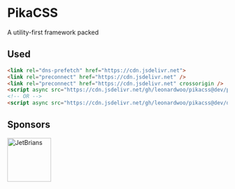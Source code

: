 # PikaCSS

A utility-first framework packed

## Used

```html
<link rel="dns-prefetch" href="https://cdn.jsdelivr.net">
<link rel="preconnect" href="https://cdn.jsdelivr.net" />
<link rel="preconnect" href="https://cdn.jsdelivr.net" crossorigin />
<script async src="https://cdn.jsdelivr.net/gh/leonardwoo/pikacss@dev/pikacss-normalize.css"></script>
<!-- OR -->
<script async src="https://cdn.jsdelivr.net/gh/leonardwoo/pikacss@dev/dist/pikacss-normalize.min.css"></script>
```

## Sponsors

<a href="https://www.jetbrains.com/" target="_blank"><img src="https://seppiko.org/images/jetbrains.png" alt="JetBrians" width="100px" /></a>
